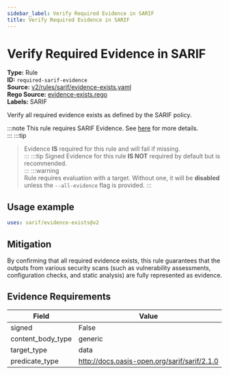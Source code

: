 ```yaml
---
sidebar_label: Verify Required Evidence in SARIF
title: Verify Required Evidence in SARIF
---  
```

# Verify Required Evidence in SARIF  
**Type:** Rule  
**ID:** `required-sarif-evidence`  
**Source:** [v2/rules/sarif/evidence-exists.yaml](https://github.com/scribe-public/sample-policies/blob/main/v2/rules/sarif/evidence-exists.yaml)  
**Rego Source:** [evidence-exists.rego](https://github.com/scribe-public/sample-policies/blob/main/v2/rules/sarif/evidence-exists.rego)  
**Labels:** SARIF  

Verify all required evidence exists as defined by the SARIF policy.

:::note 
This rule requires SARIF Evidence. See [here](https://deploy-preview-299--scribe-security.netlify.app/docs/valint/sarif) for more details.  
::: 
:::tip 
> Evidence **IS** required for this rule and will fail if missing.  
::: 
:::tip 
Signed Evidence for this rule **IS NOT** required by default but is recommended.  
::: 
:::warning  
Rule requires evaluation with a target. Without one, it will be **disabled** unless the `--all-evidence` flag is provided.
::: 

## Usage example

```yaml
uses: sarif/evidence-exists@v2
```

## Mitigation  
By confirming that all required evidence exists, this rule guarantees that the outputs from various security scans  (such as vulnerability assessments, configuration checks, and static analysis) are fully represented as evidence.



## Evidence Requirements  
| Field | Value |
|-------|-------|
| signed | False |
| content_body_type | generic |
| target_type | data |
| predicate_type | http://docs.oasis-open.org/sarif/sarif/2.1.0 |

